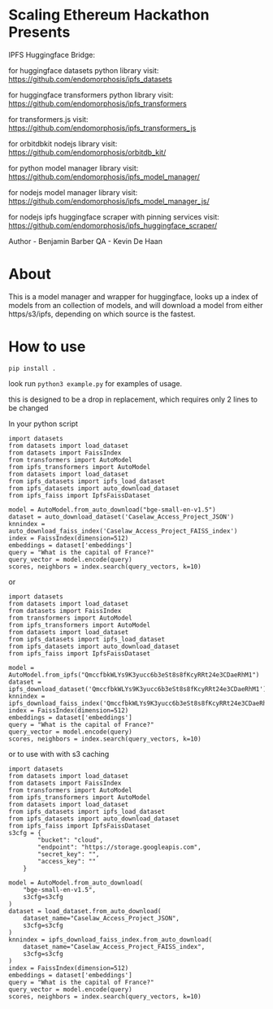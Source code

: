 # Scaling Ethereum Hackathon Presents
IPFS Huggingface Bridge:

for huggingface datasets python library visit:
https://github.com/endomorphosis/ipfs_datasets

for huggingface transformers python library visit:
https://github.com/endomorphosis/ipfs_transformers

for transformers.js visit:                          
https://github.com/endomorphosis/ipfs_transformers_js

for orbitdbkit nodejs library visit:
https://github.com/endomorphosis/orbitdb_kit/

for python model manager library visit: 
https://github.com/endomorphosis/ipfs_model_manager/

for nodejs model manager library visit: 
https://github.com/endomorphosis/ipfs_model_manager_js/

for nodejs ipfs huggingface scraper with pinning services visit:
https://github.com/endomorphosis/ipfs_huggingface_scraper/


Author - Benjamin Barber
QA - Kevin De Haan

# About

This is a model manager and wrapper for huggingface, looks up a index of models from an collection of models, and will download a model from either https/s3/ipfs, depending on which source is the fastest.

# How to use
~~~shell
pip install .
~~~

look run ``python3 example.py`` for examples of usage.

this is designed to be a drop in replacement, which requires only 2 lines to be changed

In your python script
~~~shell
import datasets
from datasets import load_dataset
from datasets import FaissIndex
from transformers import AutoModel
from ipfs_transformers import AutoModel
from datasets import load_dataset
from ipfs_datasets import ipfs_load_dataset
from ipfs_datasets import auto_download_dataset
from ipfs_faiss import IpfsFaissDataset

model = AutoModel.from_auto_download("bge-small-en-v1.5")
dataset = auto_download_dataset('Caselaw_Access_Project_JSON')
knnindex = auto_download_faiss_index('Caselaw_Access_Project_FAISS_index')
index = FaissIndex(dimension=512)
embeddings = dataset['embeddings']
query = "What is the capital of France?"
query_vector = model.encode(query)
scores, neighbors = index.search(query_vectors, k=10)
~~~

or 

~~~shell
import datasets
from datasets import load_dataset
from datasets import FaissIndex
from transformers import AutoModel
from ipfs_transformers import AutoModel
from datasets import load_dataset
from ipfs_datasets import ipfs_load_dataset
from ipfs_datasets import auto_download_dataset
from ipfs_faiss import IpfsFaissDataset

model = AutoModel.from_ipfs("QmccfbkWLYs9K3yucc6b3eSt8s8fKcyRRt24e3CDaeRhM1")
dataset = ipfs_download_dataset('QmccfbkWLYs9K3yucc6b3eSt8s8fKcyRRt24e3CDaeRhM1')
knnindex = ipfs_download_faiss_index('QmccfbkWLYs9K3yucc6b3eSt8s8fKcyRRt24e3CDaeRhM1')
index = FaissIndex(dimension=512)
embeddings = dataset['embeddings']
query = "What is the capital of France?"
query_vector = model.encode(query)
scores, neighbors = index.search(query_vectors, k=10)
~~~

or to use with with s3 caching 
~~~shell
import datasets
from datasets import load_dataset
from datasets import FaissIndex
from transformers import AutoModel
from ipfs_transformers import AutoModel
from datasets import load_dataset
from ipfs_datasets import ipfs_load_dataset
from ipfs_datasets import auto_download_dataset
from ipfs_faiss import IpfsFaissDataset
s3cfg = {
        "bucket": "cloud",
        "endpoint": "https://storage.googleapis.com",
        "secret_key": "",
        "access_key": ""
    }

model = AutoModel.from_auto_download(
    "bge-small-en-v1.5",
    s3cfg=s3cfg
)
dataset = load_dataset.from_auto_download(
    dataset_name="Caselaw_Access_Project_JSON",
    s3cfg=s3cfg
)
knnindex = ipfs_download_faiss_index.from_auto_download(
    dataset_name="Caselaw_Access_Project_FAISS_index",
    s3cfg=s3cfg
)
index = FaissIndex(dimension=512)
embeddings = dataset['embeddings']
query = "What is the capital of France?"
query_vector = model.encode(query)
scores, neighbors = index.search(query_vectors, k=10)

~~~